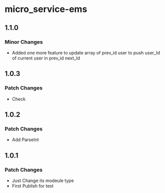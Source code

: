# micro_service-ems

## 1.1.0

### Minor Changes

- Added one more feature to update array of prev_id user to push user_Id of current user in prev_id next_Id

## 1.0.3

### Patch Changes

- Check

## 1.0.2

### Patch Changes

- Add ParseInt

## 1.0.1

### Patch Changes

- Just Change its modeule type
- First Publish for test
